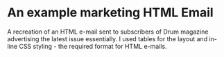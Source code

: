 # An example marketing HTML Email
A recreation of an HTML e-mail sent to subscribers of Drum magazine advertising the latest issue essentially. I used tables for the layout and in-line CSS styling - the required format for HTML e-mails.  
